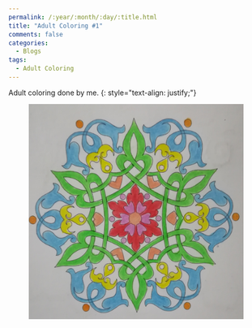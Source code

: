 ```yaml
---
permalink: /:year/:month/:day/:title.html
title: "Adult Coloring #1"
comments: false
categories:
  - Blogs
tags:
  - Adult Coloring
---
```


Adult coloring done by me.
{: style="text-align: justify;"}
<br>

<figure>
    <a href="/assets/img/blogs/2018/09/18/IMG_20180918_220800.jpg"><img src="/assets/img/blogs/2018/09/18/IMG_20180918_220800.jpg"></a>
</figure>
